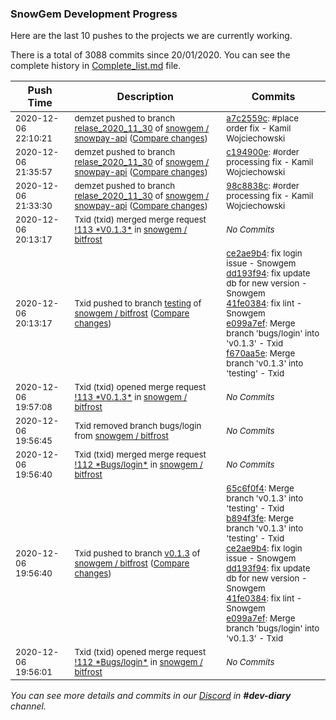 
### SnowGem Development Progress

Here are the last 10 pushes to the projects we are currently working.

There is a total of 3088 commits since 20/01/2020. You can see the complete history in
 [Complete_list.md](Complete_list.md) file.

| Push Time | Description | Commits |
| --- | --- | --- |
| <sub>2020-12-06 22:10:21</sub> | <sub>demzet pushed to branch [relase\_2020\_11\_30](https://gitlab.com/snowgem/snowpay-api/commits/relase_2020_11_30) of [snowgem / snowpay\-api](https://gitlab.com/snowgem/snowpay-api) ([Compare changes](https://gitlab.com/snowgem/snowpay-api/compare/c194900e8a1dbc9a8503959f47ded00ff781d002...a7c2559c22f99461c9541657e0ff98e9c9e91ed3))</sub> | <sub>[a7c2559c](https://gitlab.com/snowgem/snowpay-api/-/commit/a7c2559c22f99461c9541657e0ff98e9c9e91ed3): #place order fix - Kamil Wojciechowski</sub> |
| <sub>2020-12-06 21:35:57</sub> | <sub>demzet pushed to branch [relase\_2020\_11\_30](https://gitlab.com/snowgem/snowpay-api/commits/relase_2020_11_30) of [snowgem / snowpay\-api](https://gitlab.com/snowgem/snowpay-api) ([Compare changes](https://gitlab.com/snowgem/snowpay-api/compare/98c8838c7fedd39443088eeacf1006f90d25fe42...c194900e8a1dbc9a8503959f47ded00ff781d002))</sub> | <sub>[c194900e](https://gitlab.com/snowgem/snowpay-api/-/commit/c194900e8a1dbc9a8503959f47ded00ff781d002): #order processing fix - Kamil Wojciechowski</sub> |
| <sub>2020-12-06 21:33:30</sub> | <sub>demzet pushed to branch [relase\_2020\_11\_30](https://gitlab.com/snowgem/snowpay-api/commits/relase_2020_11_30) of [snowgem / snowpay\-api](https://gitlab.com/snowgem/snowpay-api) ([Compare changes](https://gitlab.com/snowgem/snowpay-api/compare/744d0519e97f47c5ab3b7b89e3b2300c664e7e65...98c8838c7fedd39443088eeacf1006f90d25fe42))</sub> | <sub>[98c8838c](https://gitlab.com/snowgem/snowpay-api/-/commit/98c8838c7fedd39443088eeacf1006f90d25fe42): #order processing fix - Kamil Wojciechowski</sub> |
| <sub>2020-12-06 20:13:17</sub> | <sub>Txid (txid) merged merge request [\!113 \*V0\.1\.3\*](https://gitlab.com/snowgem/bitfrost/-/merge_requests/113) in [snowgem / bitfrost](https://gitlab.com/snowgem/bitfrost)</sub> | <sub>_No Commits_</sub> |
| <sub>2020-12-06 20:13:17</sub> | <sub>Txid pushed to branch [testing](https://gitlab.com/snowgem/bitfrost/commits/testing) of [snowgem / bitfrost](https://gitlab.com/snowgem/bitfrost) ([Compare changes](https://gitlab.com/snowgem/bitfrost/compare/641a479905c50ae84ace64ebf8eb3ab1ad9e8bdc...f670aa5eb361245beba494015ebb573f31cca598))</sub> | <sub>[ce2ae9b4](https://gitlab.com/snowgem/bitfrost/-/commit/ce2ae9b4ea4b9667c50551077195541031f40031): fix login issue - Snowgem<br>[dd193f94](https://gitlab.com/snowgem/bitfrost/-/commit/dd193f94d301991d3b93c4e56f5c84ed814b0d71): fix update db for new version - Snowgem<br>[41fe0384](https://gitlab.com/snowgem/bitfrost/-/commit/41fe0384f09405fe10cb4f087f201f4789c132a4): fix lint - Snowgem<br>[e099a7ef](https://gitlab.com/snowgem/bitfrost/-/commit/e099a7ef4fac4ed76164829ab4d23251d17cf468): Merge branch 'bugs/login' into 'v0.1.3' - Txid<br>[f670aa5e](https://gitlab.com/snowgem/bitfrost/-/commit/f670aa5eb361245beba494015ebb573f31cca598): Merge branch 'v0.1.3' into 'testing' - Txid</sub> |
| <sub>2020-12-06 19:57:08</sub> | <sub>Txid (txid) opened merge request [\!113 \*V0\.1\.3\*](https://gitlab.com/snowgem/bitfrost/-/merge_requests/113) in [snowgem / bitfrost](https://gitlab.com/snowgem/bitfrost)</sub> | <sub>_No Commits_</sub> |
| <sub>2020-12-06 19:56:45</sub> | <sub>Txid removed branch bugs/login from [snowgem / bitfrost](https://gitlab.com/snowgem/bitfrost)</sub> | <sub>_No Commits_</sub> |
| <sub>2020-12-06 19:56:40</sub> | <sub>Txid (txid) merged merge request [\!112 \*Bugs/login\*](https://gitlab.com/snowgem/bitfrost/-/merge_requests/112) in [snowgem / bitfrost](https://gitlab.com/snowgem/bitfrost)</sub> | <sub>_No Commits_</sub> |
| <sub>2020-12-06 19:56:40</sub> | <sub>Txid pushed to branch [v0\.1\.3](https://gitlab.com/snowgem/bitfrost/commits/v0.1.3) of [snowgem / bitfrost](https://gitlab.com/snowgem/bitfrost) ([Compare changes](https://gitlab.com/snowgem/bitfrost/compare/9308b8467d9b0683b49ee36a632861ab694e06b8...e099a7ef4fac4ed76164829ab4d23251d17cf468))</sub> | <sub>[65c6f0f4](https://gitlab.com/snowgem/bitfrost/-/commit/65c6f0f498a6dee7175c11b896a0c209c3cfd244): Merge branch 'v0.1.3' into 'testing' - Txid<br>[b894f3fe](https://gitlab.com/snowgem/bitfrost/-/commit/b894f3fe4b5334edad64ff1193fef075b047ae15): Merge branch 'v0.1.3' into 'testing' - Txid<br>[ce2ae9b4](https://gitlab.com/snowgem/bitfrost/-/commit/ce2ae9b4ea4b9667c50551077195541031f40031): fix login issue - Snowgem<br>[dd193f94](https://gitlab.com/snowgem/bitfrost/-/commit/dd193f94d301991d3b93c4e56f5c84ed814b0d71): fix update db for new version - Snowgem<br>[41fe0384](https://gitlab.com/snowgem/bitfrost/-/commit/41fe0384f09405fe10cb4f087f201f4789c132a4): fix lint - Snowgem<br>[e099a7ef](https://gitlab.com/snowgem/bitfrost/-/commit/e099a7ef4fac4ed76164829ab4d23251d17cf468): Merge branch 'bugs/login' into 'v0.1.3' - Txid</sub> |
| <sub>2020-12-06 19:56:01</sub> | <sub>Txid (txid) opened merge request [\!112 \*Bugs/login\*](https://gitlab.com/snowgem/bitfrost/-/merge_requests/112) in [snowgem / bitfrost](https://gitlab.com/snowgem/bitfrost)</sub> | <sub>_No Commits_</sub> |

_You can see more details and commits in our [Discord](https://discord.gg/zumGnbg) in **#dev-diary** channel._
